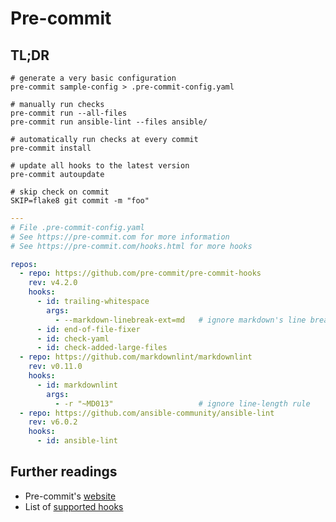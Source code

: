 # Pre-commit

## TL;DR

```shell
# generate a very basic configuration
pre-commit sample-config > .pre-commit-config.yaml

# manually run checks
pre-commit run --all-files
pre-commit run ansible-lint --files ansible/

# automatically run checks at every commit
pre-commit install

# update all hooks to the latest version
pre-commit autoupdate

# skip check on commit
SKIP=flake8 git commit -m "foo"
```

```yaml
---
# File .pre-commit-config.yaml
# See https://pre-commit.com for more information
# See https://pre-commit.com/hooks.html for more hooks

repos:
  - repo: https://github.com/pre-commit/pre-commit-hooks
    rev: v4.2.0
    hooks:
      - id: trailing-whitespace
        args:
          - --markdown-linebreak-ext=md   # ignore markdown's line break
      - id: end-of-file-fixer
      - id: check-yaml
      - id: check-added-large-files
  - repo: https://github.com/markdownlint/markdownlint
    rev: v0.11.0
    hooks:
      - id: markdownlint
        args:
          - -r "~MD013"                   # ignore line-length rule
  - repo: https://github.com/ansible-community/ansible-lint
    rev: v6.0.2
    hooks:
      - id: ansible-lint
```

## Further readings

- Pre-commit's [website]
- List of [supported hooks]

[supported hooks]: https://pre-commit.com/hooks.html
[website]: https://pre-commit.com
